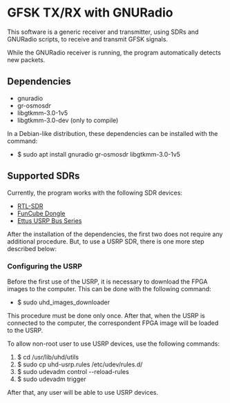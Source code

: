 # GFSK TX/RX with GNURadio

This software is a generic receiver and transmitter, using SDRs and GNURadio scripts, to receive and transmit GFSK signals.

While the GNURadio receiver is running, the program automatically detects new packets.

## Dependencies

* gnuradio
* gr-osmosdr
* libgtkmm-3.0-1v5
* libgtkmm-3.0-dev (only to compile)

In a Debian-like distribution, these dependencies can be installed with the command:

* $ sudo apt install gnuradio gr-osmosdr libgtkmm-3.0-1v5

## Supported SDRs

Currently, the program works with the following SDR devices:

* [RTL-SDR](https://www.rtl-sdr.com/about-rtl-sdr/)
* [FunCube Dongle](http://www.funcubedongle.com/)
* [Ettus USRP Bus Series](https://www.ettus.com/product/category/USRP-Bus-Series)

After the installation of the dependencies, the first two does not require any additional procedure. But, to use a USRP SDR, there is one more step described below:

### Configuring the USRP

Before the first use of the USRP, it is necessary to download the FPGA images to the computer. This can be done with the following command:

* $ sudo uhd_images_downloader

This procedure must be done only once. After that, when the USRP is connected to the computer, the correspondent FPGA image will be loaded to the USRP.

To allow non-root user to use USRP devices, use the following commands:

1. $ cd /usr/lib/uhd/utils
1. $ sudo cp uhd-usrp.rules /etc/udev/rules.d/
1. $ sudo udevadm control --reload-rules
1. $ sudo udevadm trigger

After that, any user will be able to use USRP devices.
